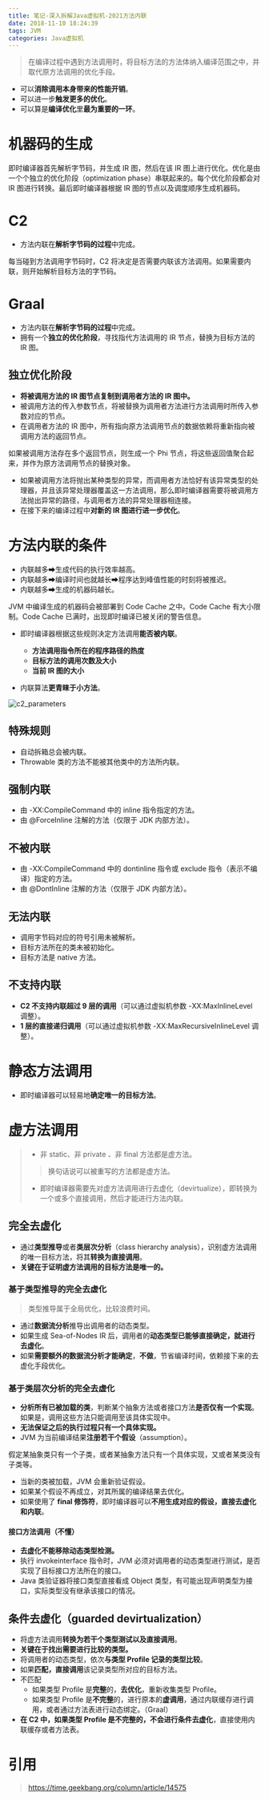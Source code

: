 ```yaml
---
title: 笔记-深入拆解Java虚拟机-2021方法内联
date: 2018-11-10 18:24:39
tags: JVM
categories: Java虚拟机
---
```


> 在编译过程中遇到方法调用时，将目标方法的方法体纳入编译范围之中，并取代原方法调用的优化手段。

- 可以**消除调用本身带来的性能开销**。
- 可以进一步**触发更多的优化**。
- 可以算是**编译优化**里**最为重要的一环**。

# 机器码的生成

即时编译器首先解析字节码，并生成 IR 图，然后在该 IR 图上进行优化。优化是由一个个独立的优化阶段（optimization phase）串联起来的。每个优化阶段都会对 IR 图进行转换。最后即时编译器根据 IR 图的节点以及调度顺序生成机器码。

# C2

- 方法内联在**解析字节码的过程**中完成。

每当碰到方法调用字节码时，C2 将决定是否需要内联该方法调用。如果需要内联，则开始解析目标方法的字节码。

# Graal

- 方法内联在**解析字节码的过程**中完成。
- 拥有一个**独立的优化阶段**，寻找指代方法调用的 IR 节点，替换为目标方法的 IR 图。

## 独立优化阶段

- **将被调用方法的 IR 图节点复制到调用者方法的 IR 图中。**
- 被调用方法的传入参数节点，将被替换为调用者方法进行方法调用时所传入参数对应的节点。
- 在调用者方法的 IR 图中，所有指向原方法调用节点的数据依赖将重新指向被调用方法的返回节点。

如果被调用方法存在多个返回节点，则生成一个 Phi 节点，将这些返回值聚合起来，并作为原方法调用节点的替换对象。

- 如果被调用方法将抛出某种类型的异常，而调用者方法恰好有该异常类型的处理器，并且该异常处理器覆盖这一方法调用，那么即时编译器需要将被调用方法抛出异常的路径，与调用者方法的异常处理器相连接。
- 在接下来的编译过程中**对新的 IR 图进行进一步优化**。

# 方法内联的条件

- 内联越多➡生成代码的执行效率越高。
- 内联越多➡编译时间也就越长➡程序达到峰值性能的时刻将被推迟。
- 内联越多➡生成的机器码越长。

JVM 中编译生成的机器码会被部署到 Code Cache 之中。Code Cache 有大小限制。Code Cache 已满时，出现即时编译已被关闭的警告信息。

- 即时编译器根据这些规则决定方法调用**能否被内联**。

	- **方法调用指令所在的程序路径的热度**
	- **目标方法的调用次数及大小**
	- **当前 IR 图的大小**
	
- 内联算法**更青睐于小方法**。

![c2_parameters](/images/posts/JVM/2021/c2_parameters.jpg "C2 相关的虚拟机参数")

## 特殊规则

- 自动拆箱总会被内联。
- Throwable 类的方法不能被其他类中的方法所内联。

## 强制内联

- 由 -XX:CompileCommand 中的 inline 指令指定的方法。
- 由 @ForceInline 注解的方法（仅限于 JDK 内部方法）。

## 不被内联

- 由 -XX:CompileCommand 中的 dontinline 指令或 exclude 指令（表示不编译）指定的方法。
- 由 @DontInline 注解的方法（仅限于 JDK 内部方法）。

## 无法内联

- 调用字节码对应的符号引用未被解析。
- 目标方法所在的类未被初始化。
- 目标方法是 native 方法。

## 不支持内联

- **C2 不支持内联超过 9 层的调用**（可以通过虚拟机参数 -XX:MaxInlineLevel 调整）。
- **1 层的直接递归调用**（可以通过虚拟机参数 -XX:MaxRecursiveInlineLevel 调整）。

# 静态方法调用

- 即时编译器可以轻易地**确定唯一的目标方法**。

# 虚方法调用
> - 非 static、非 private 、非 final 方法都是虚方法。
>> 换句话说可以被重写的方法都是虚方法。
> - 即时编译器需要先对虚方法调用进行去虚化（devirtualize），即转换为一个或多个直接调用，然后才能进行方法内联。

## 完全去虚化

- 通过**类型推导**或者**类层次分析**（class hierarchy analysis），识别虚方法调用的唯一目标方法，将其**转换为直接调用**。
- **关键在于证明虚方法调用的目标方法是唯一的。**

### 基于类型推导的完全去虚化
> 类型推导属于全局优化，比较浪费时间。

- 通过**数据流分析**推导出调用者的动态类型。
- 如果生成 Sea-of-Nodes IR 后，调用者的**动态类型已能够直接确定，就进行去虚化**。
- 如果**需要额外的数据流分析才能确定**，**不做**，节省编译时间，依赖接下来的去虚化手段优化。

### 基于类层次分析的完全去虚化

- **分析所有已被加载的类**，判断某个抽象方法或者接口方法**是否仅有一个实现**。如果是，调用这些方法只能调用至该具体实现中。
- **无法保证之后的执行过程只有一个具体实现。**
- JVM 为当前编译结果**注册若干个假设**（assumption）。

假定某抽象类只有一个子类，或者某抽象方法只有一个具体实现，又或者某类没有子类等。

- 当新的类被加载，JVM 会重新验证假设。
- 如果某个假设不再成立，对其所属的编译结果去优化。
- 如果使用了 **final 修饰符**，即时编译器可以**不用生成对应的假设，直接去虚化和内联**。

#### 接口方法调用（不懂）

- **去虚化不能移除动态类型检测。**
- 执行 invokeinterface 指令时，JVM 必须对调用者的动态类型进行测试，是否实现了目标接口方法所在的接口。
- Java 类验证器将接口类型直接看成 Object 类型，有可能出现声明类型为接口，实际类型没有继承该接口的情况。

## 条件去虚化（guarded devirtualization）

- 将虚方法调用**转换为若干个类型测试以及直接调用**。
- **关键在于找出需要进行比较的类型。**
- 将调用者的动态类型，依次**与类型 Profile 记录的类型比较**。
- 如果**匹配，直接调用**该记录类型所对应的目标方法。
- 不匹配
	- 如果类型 Profile 是**完整**的，**去优化**，重新收集类型 Profile。
	- 如果类型 Profile 是**不完整**的，进行原本的**虚调用**，通过内联缓存进行调用，或者通过方法表进行动态绑定。（Graal）
- **在 C2 中，如果类型 Profile 是不完整的，不会进行条件去虚化**，直接使用内联缓存或者方法表。

# 引用

> https://time.geekbang.org/column/article/14575